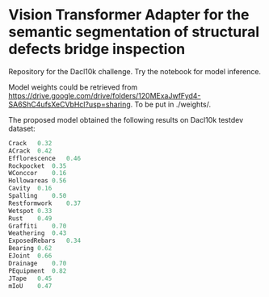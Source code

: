 # Vision Transformer Adapter for the semantic segmentation of structural defects bridge inspection
Repository for the Dacl10k challenge. Try the notebook for model inference. 


Model weights could be retrieved from https://drive.google.com/drive/folders/120MExaJwfFyd4-SA6ShC4ufsXeCVbHcl?usp=sharing. To be put in ./weights/.

The proposed model obtained the following results on Dacl10k testdev dataset:
```python
Crack	0.32
ACrack	0.42
Efflorescence	0.46
Rockpocket	0.35
WConccor	0.16
Hollowareas	0.56
Cavity	0.16
Spalling	0.50
Restformwork	0.37
Wetspot	0.33
Rust	0.49
Graffiti	0.70
Weathering	0.43
ExposedRebars	0.34
Bearing	0.62
EJoint	0.66
Drainage	0.70
PEquipment	0.82
JTape	0.45
mIoU	0.47
```


